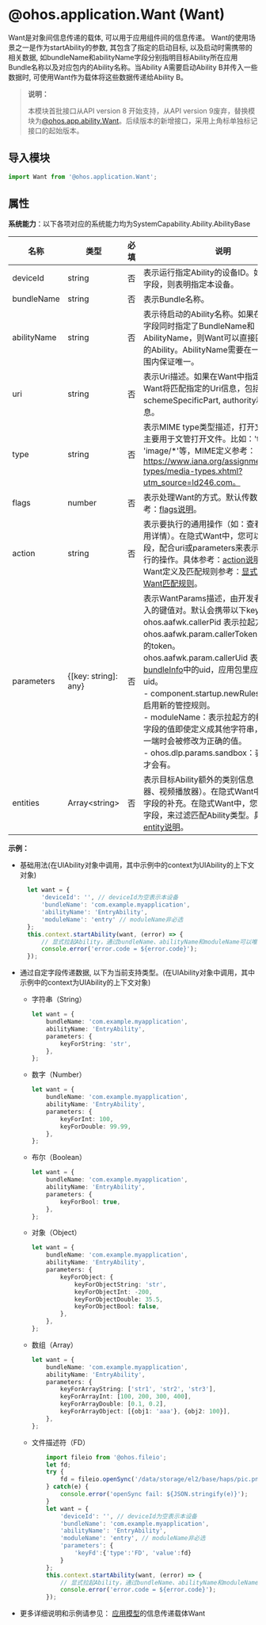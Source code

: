 # @ohos.application.Want (Want)

Want是对象间信息传递的载体, 可以用于应用组件间的信息传递。 Want的使用场景之一是作为startAbility的参数, 其包含了指定的启动目标, 以及启动时需携带的相关数据, 如bundleName和abilityName字段分别指明目标Ability所在应用Bundle名称以及对应包内的Ability名称。当Ability A需要启动Ability B并传入一些数据时, 可使用Want作为载体将这些数据传递给Ability B。

> **说明：**
>
> 本模块首批接口从API version 8 开始支持，从API version 9废弃，替换模块为[@ohos.app.ability.Want](js-apis-app-ability-want.md)。后续版本的新增接口，采用上角标单独标记接口的起始版本。

## 导入模块

```ts
import Want from '@ohos.application.Want';
```

## 属性

**系统能力**：以下各项对应的系统能力均为SystemCapability.Ability.AbilityBase

| 名称        | 类型                 | 必填 | 说明                                                         |
| ----------- | -------------------- | ---- | ------------------------------------------------------------ |
| deviceId    | string               | 否   | 表示运行指定Ability的设备ID。如果未设置该字段，则表明指定本设备。                                |
| bundleName   | string               | 否   | 表示Bundle名称。 |
| abilityName  | string               | 否   | 表示待启动的Ability名称。如果在Want中该字段同时指定了BundleName和AbilityName，则Want可以直接匹配到指定的Ability。AbilityName需要在一个应用的范围内保证唯一。 |
| uri          | string               | 否   | 表示Uri描述。如果在Want中指定了Uri，则Want将匹配指定的Uri信息，包括scheme, schemeSpecificPart, authority和path信息。 |
| type         | string               | 否   | 表示MIME type类型描述，打开文件的类型，主要用于文管打开文件。比如：'text/xml' 、 'image/*'等，MIME定义参考：https://www.iana.org/assignments/media-types/media-types.xhtml?utm_source=ld246.com。   |
| flags        | number               | 否   | 表示处理Want的方式。默认传数字，具体参考：[flags说明](js-apis-ability-wantConstant.md#wantConstant.Flags)。 |
| action      | string               | 否   | 表示要执行的通用操作（如：查看、分享、应用详情）。在隐式Want中，您可以定义该字段，配合uri或parameters来表示对数据要执行的操作。具体参考：[action说明](js-apis-app-ability-wantConstant.md#wantConstant.Action)。隐式Want定义及匹配规则参考：[显式Want与隐式Want匹配规则](application-models/explicit-implicit-want-mappings.md)。                           |
| parameters   | {[key: string]: any} | 否   | 表示WantParams描述，由开发者自行决定传入的键值对。默认会携带以下key值：<br>ohos.aafwk.callerPid 表示拉起方的pid。<br>ohos.aafwk.param.callerToken 表示拉起方的token。<br>ohos.aafwk.param.callerUid 表示[bundleInfo](js-apis-bundle-BundleInfo.md#bundleinfo-1)中的uid，应用包里应用程序的uid。<br />- component.startup.newRules：表示是否启用新的管控规则。<br />- moduleName：表示拉起方的模块名，该字段的值即使定义成其他字符串，在传递到另一端时会被修改为正确的值。<br />- ohos.dlp.params.sandbox：表示dlp文件才会有。                                       |
| entities    | Array\<string>       | 否   | 表示目标Ability额外的类别信息（如：浏览器、视频播放器）。在隐式Want中是对action字段的补充。在隐式Want中，您可以定义该字段，来过滤匹配Ability类型。具体参考：[entity说明](js-apis-app-ability-wantConstant.md#wantConstant.Entity)。                                    |

**示例：**

- 基础用法(在UIAbility对象中调用，其中示例中的context为UIAbility的上下文对象)

  ```ts
    let want = {
        'deviceId': '', // deviceId为空表示本设备
        'bundleName': 'com.example.myapplication',
        'abilityName': 'EntryAbility',
        'moduleName': 'entry' // moduleName非必选
    };
    this.context.startAbility(want, (error) => {
        // 显式拉起Ability，通过bundleName、abilityName和moduleName可以唯一确定一个Ability
        console.error('error.code = ${error.code}');
    });
  ```

- 通过自定字段传递数据, 以下为当前支持类型。(在UIAbility对象中调用，其中示例中的context为UIAbility的上下文对象)

    * 字符串（String）
        ```ts
        let want = {
            bundleName: 'com.example.myapplication',
            abilityName: 'EntryAbility',
            parameters: {
                keyForString: 'str',
            },
        };
        ```
    * 数字（Number）
        ```ts
        let want = {
            bundleName: 'com.example.myapplication',
            abilityName: 'EntryAbility',
            parameters: {
                keyForInt: 100,
                keyForDouble: 99.99,
            },
        };
        ```
    * 布尔（Boolean）
        ```ts
        let want = {
            bundleName: 'com.example.myapplication',
            abilityName: 'EntryAbility',
            parameters: {
                keyForBool: true,
            },
        };
        ```
    * 对象（Object）
        ```ts
        let want = {
            bundleName: 'com.example.myapplication',
            abilityName: 'EntryAbility',
            parameters: {
                keyForObject: {
                    keyForObjectString: 'str',
                    keyForObjectInt: -200,
                    keyForObjectDouble: 35.5,
                    keyForObjectBool: false,
                },
            },
        };
        ```
    * 数组（Array）
        ```ts
        let want = {
            bundleName: 'com.example.myapplication',
            abilityName: 'EntryAbility',
            parameters: {
                keyForArrayString: ['str1', 'str2', 'str3'],
                keyForArrayInt: [100, 200, 300, 400],
                keyForArrayDouble: [0.1, 0.2],
                keyForArrayObject: [{obj1: 'aaa'}, {obj2: 100}],
            },
        };
        ```
    * 文件描述符（FD）
        ```ts
            import fileio from '@ohos.fileio';
            let fd;
            try {
                fd = fileio.openSync('/data/storage/el2/base/haps/pic.png');
            } catch(e) {
                console.error('openSync fail: ${JSON.stringify(e)}');
            }
            let want = {
                'deviceId': '', // deviceId为空表示本设备
                'bundleName': 'com.example.myapplication',
                'abilityName': 'EntryAbility',
                'moduleName': 'entry', // moduleName非必选
                'parameters': {
                    'keyFd':{'type':'FD', 'value':fd}
                }
            };
            this.context.startAbility(want, (error) => {
                // 显式拉起Ability，通过bundleName、abilityName和moduleName可以唯一确定一个Ability
                console.error('error.code = ${error.code}');
            });
        ```

- 更多详细说明和示例请参见： [应用模型](../../application-models/Readme-CN.md)的信息传递载体Want

  <!--no_check-->